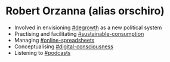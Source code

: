 # Robert Orzanna (alias orschiro)
- Involved in envisioning [#degrowth](https://degrowth.org/) as a new political system
- Practising and facilitating [#sustainable-consumption](http://scorai.org/)
- Managing [#online-spreadsheets](https://www.sheetgo.com/) 
- Conceptualising [#digital-consciousness](https://gist.github.com/orschiro/2e1290b49b4e1d6b6195ef52d7c955f6)
- Listening to [#podcasts](https://gist.github.com/orschiro/6d1d4d38c396498fd45b9722701858c9)

